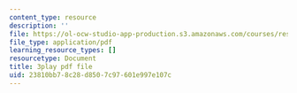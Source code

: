 ```yaml
---
content_type: resource
description: ''
file: https://ol-ocw-studio-app-production.s3.amazonaws.com/courses/res-14-001-abdul-latif-jameel-poverty-action-lab-executive-training-evaluating-social-programs-2009-spring-2009/23810bb78c28d8507c97601e997e107c_SW5Zfs97wSw.pdf
file_type: application/pdf
learning_resource_types: []
resourcetype: Document
title: 3play pdf file
uid: 23810bb7-8c28-d850-7c97-601e997e107c
---
```


